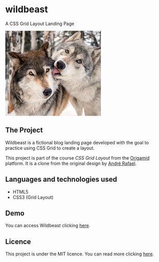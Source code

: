 # wildbeast
 A CSS Grid Layout Landing Page

 ![Wildbeast](https://github.com/danielaversa/wildbeast/blob/main/img/wolf2.jpg "Wildbeast") 

## The Project
Wildbeast is a fictional blog landing page developed with the goal to practice using CSS Grid to create a layout.

This project is part of the course *CSS Grid Layout* from the [Origamid](https://origamid.com) platform. It is a clone from the original design by [André Rafael](https://github.com/origamid).

## Languages and technologies used
- HTML5
- CSS3 (Grid Layout)
  
## Demo

You can access Wildbeast clicking [here](https://wildbeast.daniaversa.dev).

## Licence

This project is under the MIT licence. You can read more clicking [here](https://github.com/danielaversa/flexblog/blob/main/LICENSE). 